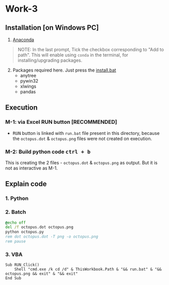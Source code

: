 # Work-3
## Installation [on Windows PC]
1. [Anaconda](https://www.anaconda.com/distribution/#download-section)
> NOTE: In the last prompt, Tick the checkbox corresponding to "Add to path". This will enable using `conda` in the terminal, for installing/upgrading packages.

2. Packages required here. Just press the [install.bat](./installation/install.bat)
	- anytree
	- pywin32
	- xlwings
	- pandas

<div style="page-break-after: always;"></div>

## Execution
### M-1: via Excel RUN button [RECOMMENDED]
* <kbd>RUN</kbd> button is linked with `run.bat` file present in this directory, because the `octopus.dot` & `octopus.png` files were not created on execution.

### M-2: Build python code <kbd>ctrl + b</kbd>
This is creating the 2 files - `octopus.dot` & `octopus.png` as output. But it is not as interactive as M-1.


## Explain code
### 1. Python
### 2. Batch
```bat
@echo off
del /f octopus.dot octopus.png
python octopus.py
rem dot octopus.dot -T png -o octopus.png
rem pause
```

### 3. VBA
```vba
Sub RUN_Click()
    Shell "cmd.exe /k cd /d" & ThisWorkbook.Path & "&& run.bat" & "&& octopus.png && exit" & "&& exit"
End Sub
```


<!-- Reference 
https://stackoverflow.com/questions/51447235/python-not-able-to-graph-trees-using-graphviz-with-the-anytree-package -->